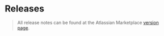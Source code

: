 # Releases

> All release notes can be found at the Atlassian Marketplace [version page](https://marketplace.atlassian.com/apps/1224247/terraform-provider-for-bamboo/version-history).
